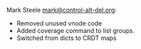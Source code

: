 Mark Steele <mark@control-alt-del.org>:
 - Removed unused vnode code
 - Added coverage command to list groups.
 - Switched from dicts to CRDT maps
